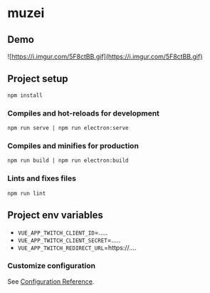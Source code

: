 # muzei

## Demo
![https://i.imgur.com/5F8ctBB.gif](https://i.imgur.com/5F8ctBB.gif)

## Project setup
```
npm install
```

### Compiles and hot-reloads for development
```
npm run serve | npm run electron:serve
```

### Compiles and minifies for production
```
npm run build | npm run electron:build
```

### Lints and fixes files
```
npm run lint
```

## Project env variables
- `VUE_APP_TWITCH_CLIENT_ID`=.....
- `VUE_APP_TWITCH_CLIENT_SECRET`=.....
- `VUE_APP_TWITCH_REDIRECT_URL`=https://....

### Customize configuration
See [Configuration Reference](https://cli.vuejs.org/config/).
